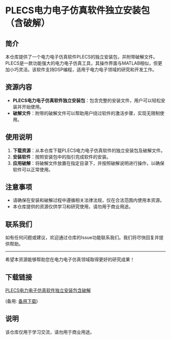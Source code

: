 # PLECS电力电子仿真软件独立安装包（含破解）

## 简介

本仓库提供了一个电力电子仿真软件PLECS的独立安装包，并附带破解文件。PLECS是一款功能强大的电力电子仿真工具，其操作界面与MATLAB相似，但更加小巧灵活。该软件支持DSP编程，适用于电力电子领域的研究和开发工作。

## 资源内容

- **PLECS电力电子仿真软件独立安装包**：包含完整的安装文件，用户可以轻松安装并开始使用。
- **破解文件**：附带的破解文件可以帮助用户绕过软件的激活步骤，实现无限制使用。

## 使用说明

1. **下载资源**：从本仓库下载PLECS电力电子仿真软件的独立安装包及破解文件。
2. **安装软件**：按照安装包中的指引完成软件的安装。
3. **应用破解**：将破解文件放置在指定目录下，并按照破解说明进行操作，以确保软件可以正常使用。

## 注意事项

- 请确保在安装和破解过程中遵循相关法律法规，仅在合法范围内使用本资源。
- 本仓库提供的资源仅供学习和研究使用，请勿用于商业用途。

## 联系我们

如有任何问题或建议，欢迎通过仓库的Issue功能联系我们。我们将尽快回复并提供帮助。

---

希望本资源能够帮助您在电力电子仿真领域取得更好的研究成果！

## 下载链接
[PLECS电力电子仿真软件独立安装包含破解](https://pan.quark.cn/s/0842e34abf5b) 

(备用: [备用下载](https://pan.baidu.com/s/17JX2GHQAuJ33no8QYXGXXQ?pwd=1234))

## 说明

该仓库仅用于学习交流，请勿用于商业用途。
